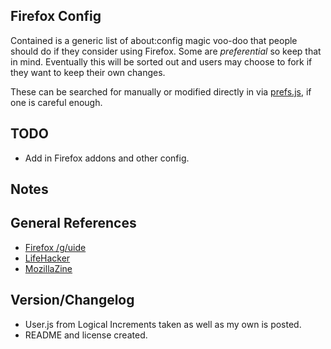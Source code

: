 ## Firefox Config

Contained is a generic list of about:config magic voo-doo that people should do
if they consider using Firefox. Some are *preferential* so keep that in mind.
Eventually this will be sorted out and users may choose to fork if they
want to keep their own changes.

These can be searched for manually or modified directly in via
[prefs.js](http://kb.mozillazine.org/Prefs.js_file), if one is careful enough.

## TODO
* Add in Firefox addons and other config.

## Notes

## General References
* [Firefox /g/uide](http://www.logicalincrements.com/firefox/guide/current.png)
* [LifeHacker](http://lifehacker.com/the-best-about-config-tweaks-that-make-firefox-better-1442137111)
* [MozillaZine](http://kb.mozillazine.org/)

## Version/Changelog

* User.js from Logical Increments taken as well as my own is posted.
* README and license created.
